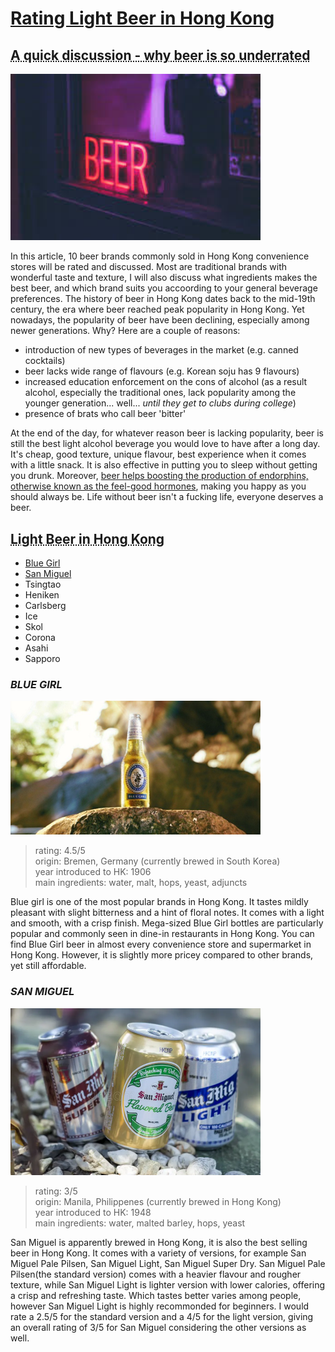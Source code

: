 
<html>
  <head>
    <meta name="description" content="beer ratings">
  </head>
  <body>
    <h1><u>Rating Light Beer in Hong Kong</u></h1>
    <h2><abbr title="Hypertext Martkup Language">A quick discussion - why beer is so underrated</abbr></h2>
    <img src="neon.beer1.jpg" width="400px"/>
      <p>In this article, 10 beer brands commonly sold in Hong Kong convenience stores will be rated and discussed. Most are traditional brands with wonderful taste and texture, I will also discuss what ingredients makes the best beer, and which brand suits you accoording to your general beverage preferences. The history of beer in Hong Kong dates back to the mid-19th century, the era where beer reached peak popularity in Hong Kong. Yet nowadays, the popularity of beer have been declining, especially among newer generations. Why? Here are a couple of reasons:
      <ul>
        <li>introduction of new types of beverages in the market (e.g. canned cocktails)</li>
        <li>beer lacks wide range of flavours (e.g. Korean soju has 9 flavours)</li>
        <li>increased education enforcement on the cons of alcohol (as a result alcohol, especially the traditional ones, lack popularity among the younger generation... well... <em>until they get to clubs during college</em>)</li>
        <li>presence of brats who call beer 'bitter'</li>
      </ul></p>
    <p>At the end of the day, for whatever reason beer is lacking popularity, beer is still the best light alcohol beverage you would love to have after a long day. It's cheap, good texture, unique flavour, best experience when it comes with a little snack. It is also effective in putting you to sleep without getting you drunk. Moreover, <a href="https://www.intoactionrecovery.com/blog/how-does-alcohol-affect-dopamine/">beer helps boosting the production of endorphins, otherwise known as the feel-good hormones</a>, making you happy as you should always be. Life without beer isn't a fucking life, everyone deserves a beer.</p>
    <h2><abbr title="Hypertext Martkup Language">Light Beer in Hong Kong</abbr></h2>
    <ul>
      <li><a href="#bluegirl">Blue Girl</a></li>
      <li><a href="#sanmiguel">San Miguel</a></li>
      <li>Tsingtao</li>
      <li>Heniken</li>
      <li>Carlsberg</li>
      <li>Ice</li>
      <li>Skol</li>
      <li>Corona</li>
      <li>Asahi</li>
      <li>Sapporo</li>
    </ul>
     <h3 id="bluegirl"><em>BLUE GIRL</em></h3>
     <img src="bluegirl1.jpg" width="400px"/>
    <blockquote> rating: 4.5/5<br>
      origin: Bremen, Germany (currently brewed in South Korea)<br>
      year introduced to HK: 1906<br>
      main ingredients: water, malt, hops, yeast, adjuncts
    </blockquote>
     <p>Blue girl is one of the most popular brands in Hong Kong. It tastes mildly pleasant with slight bitterness and a hint of floral notes. It comes with a light and smooth, with a crisp finish. Mega-sized Blue Girl bottles are particularly popular and commonly seen in dine-in restaurants in Hong Kong. You can find Blue Girl beer in almost every convenience store and supermarket in Hong Kong. However, it is slightly more pricey compared to other brands, yet still affordable. </p>
    
<h3 id="sanmiguel"><em>SAN MIGUEL</em></h3>
     <img src="sanmiguel1.webp" width="400px"/>
    <blockquote> rating: 3/5<br>
      origin: Manila, Philippenes (currently brewed in Hong Kong)<br>
      year introduced to HK: 1948<br>
      main ingredients: water, malted barley, hops, yeast
    </blockquote>
     <p>San Miguel is apparently brewed in Hong Kong, it is also the best selling beer in Hong Kong. It comes with a variety of versions, for example San Miguel Pale Pilsen, San Miguel Light, San Miguel Super Dry. San Miguel Pale Pilsen(the standard version) comes with a heavier flavour and rougher texture, while San Miguel Light is lighter version with lower calories, offering a crisp and refreshing taste. Which tastes better varies among people, however San Miguel Light is highly recommonded for beginners. I would rate a 2.5/5 for the standard version and a 4/5 for the light version, giving an overall rating of 3/5 for San Miguel considering the other versions as well.</p>
  </body>
</html>
